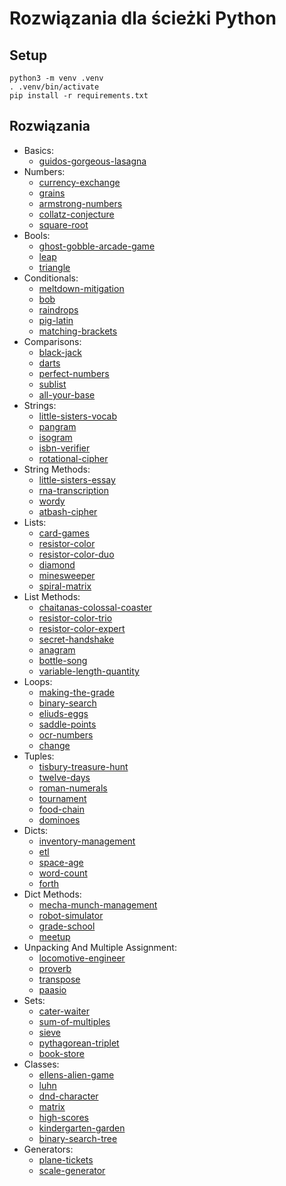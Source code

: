 # Rozwiązania dla ścieżki Python

## Setup

```
python3 -m venv .venv
. .venv/bin/activate
pip install -r requirements.txt
```

## Rozwiązania
- Basics:
    - [guidos-gorgeous-lasagna](guidos-gorgeous-lasagna/README.md)
- Numbers:
    - [currency-exchange](currency-exchange/README.md)
    - [grains](grains/README.md)
    - [armstrong-numbers](armstrong-numbers/README.md)
    - [collatz-conjecture](collatz-conjecture/README.md)
    - [square-root](square-root/README.md)
- Bools:
    - [ghost-gobble-arcade-game](ghost-gobble-arcade-game/README.md)
    - [leap](leap/README.md)
    - [triangle](triangle/README.md)
- Conditionals:
    - [meltdown-mitigation](meltdown-mitigation/README.md)
    - [bob](bob/README.md)
    - [raindrops](raindrops/README.md)
    - [pig-latin](pig-latin/README.md)
    - [matching-brackets](matching-brackets/README.md)
- Comparisons:
    - [black-jack](black-jack/README.md)
    - [darts](darts/README.md)
    - [perfect-numbers](perfect-numbers/README.md)
    - [sublist](sublist/README.md)
    - [all-your-base](all-your-base/README.md)
- Strings:
    - [little-sisters-vocab](little-sisters-vocab/README.md)
    - [pangram](pangram/README.md)
    - [isogram](isogram/README.md)
    - [isbn-verifier](isbn-verifier/README.md)
    - [rotational-cipher](rotational-cipher/README.md)
- String Methods:
    - [little-sisters-essay](little-sisters-essay/README.md)
    - [rna-transcription](rna-transcription/README.md)
    - [wordy](wordy/README.md)
    - [atbash-cipher](atbash-cipher/README.md)
- Lists:
    - [card-games](card-games/README.md)
    - [resistor-color](resistor-color/README.md)
    - [resistor-color-duo](resistor-color-duo/README.md)
    - [diamond](diamond/README.md)
    - [minesweeper](minesweeper/README.md)
    - [spiral-matrix](spiral-matrix/README.md)
- List Methods:
    - [chaitanas-colossal-coaster](chaitanas-colossal-coaster/README.md)
    - [resistor-color-trio](resistor-color-trio/README.md)
    - [resistor-color-expert](resistor-color-expert/README.md)
    - [secret-handshake](secret-handshake/README.md)
    - [anagram](anagram/README.md)
    - [bottle-song](bottle-song/README.md)
    - [variable-length-quantity](variable-length-quantity/README.md)
- Loops:
    - [making-the-grade](making-the-grade/README.md)
    - [binary-search](binary-search/README.md)
    - [eliuds-eggs](eliuds-eggs/README.md)
    - [saddle-points](saddle-points/README.md)
    - [ocr-numbers](ocr-numbers/README.md)
    - [change](change/README.md)
- Tuples:
    - [tisbury-treasure-hunt](tisbury-treasure-hunt/README.md)
    - [twelve-days](twelve-days/README.md)
    - [roman-numerals](roman-numerals/README.md)
    - [tournament](tournament/README.md)
    - [food-chain](food-chain/README.md)
    - [dominoes](dominoes/README.md)
- Dicts:
    - [inventory-management](inventory-management/README.md)
    - [etl](etl/README.md)
    - [space-age](space-age/README.md)
    - [word-count](word-count/README.md)
    - [forth](forth/README.md)
- Dict Methods:
    - [mecha-munch-management](mecha-munch-management/README.md)
    - [robot-simulator](robot-simulator/README.md)
    - [grade-school](grade-school/README.md)
    - [meetup](meetup/README.md)
- Unpacking And Multiple Assignment:
    - [locomotive-engineer](locomotive-engineer/README.md)
    - [proverb](proverb/README.md)
    - [transpose](transpose/README.md)
    - [paasio](paasio/README.md)
- Sets:
    - [cater-waiter](cater-waiter/README.md)
    - [sum-of-multiples](sum-of-multiples/README.md)
    - [sieve](sieve/README.md)
    - [pythagorean-triplet](pythagorean-triplet/README.md)
    - [book-store](book-store/README.md)
- Classes:
    - [ellens-alien-game](ellens-alien-game/README.md)
    - [luhn](luhn/README.md)
    - [dnd-character](dnd-character/README.md)
    - [matrix](matrix/README.md)
    - [high-scores](high-scores/README.md)
    - [kindergarten-garden](kindergarten-garden/README.md)
    - [binary-search-tree](binary-search-tree/README.md)
- Generators:
    - [plane-tickets](plane-tickets/README.md)
    - [scale-generator](scale-generator/README.md)
